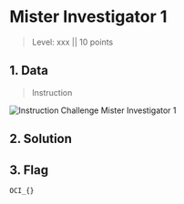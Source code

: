 # Mister Investigator 1

> Level: xxx || 10 points


## 1. Data

> Instruction

![Instruction Challenge Mister Investigator 1](challenge_MisterInvestigator_1.png)


## 2. Solution





## 3. Flag

```text
OCI_{}
```